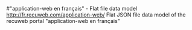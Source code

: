 #"application-web en français" - Flat file data model
http://fr.recuweb.com/application-web/
Flat JSON file data model of the recuweb portal "application-web en français"
